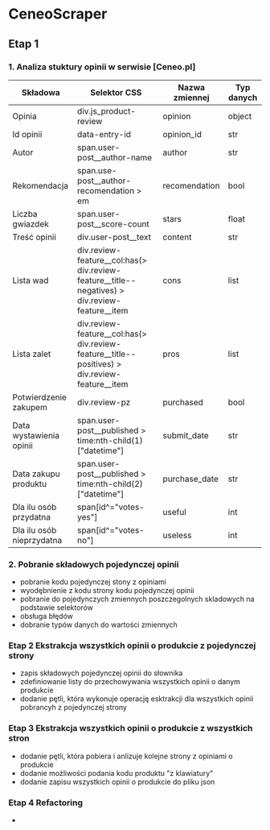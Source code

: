# CeneoScraper

## Etap 1
### 1. Analiza stuktury opinii w serwisie [Ceneo.pl]

|Składowa|Selektor CSS|Nazwa zmiennej|Typ danych|
|--------|-----------|--------------|----------|
|Opinia|div.js_product-review|opinion|object|
|Id opinii|data-entry-id|opinion_id|str|
|Autor|span.user-post__author-name|author|str|
|Rekomendacja|span.use-post__author-recomendation > em|recomendation|bool|
|Liczba gwiazdek|span.user-post__score-count|stars|float|
|Treść opinii|div.user-post__text|content|str|
|Lista wad|div.review-feature__col:has(> div.review-feature__title--negatives) > div.review-feature__item|cons|list|
|Lista zalet|div.review-feature__col:has(> div.review-feature__title--positives) > div.review-feature__item|pros|list|
|Potwierdzenie zakupem|div.review-pz|purchased|bool|
|Data wystawienia opinii|span.user-post__published > time:nth-child(1)["datetime"]|submit_date|str|
|Data zakupu produktu|span.user-post__published > time:nth-child(2)["datetime"]|purchase_date|str|
|Dla ilu osób przydatna|span[id^="votes-yes"]|useful|int|
|Dla ilu osób nieprzydatna|span[id^="votes-no"]|useless|int|


### 2. Pobranie składowych pojedynczej opinii
- pobranie kodu pojedynczej stony z opiniami
- wyodębnienie z kodu strony kodu pojedynczej opinii
- pobranie do pojedynczych zmiennych poszczegolnych skladowych na podstawie selektorów
- obsługa błędów
- dobranie typów danych do wartości zmiennych

### Etap 2 Ekstrakcja wszystkich opinii o produkcie z pojedynczej strony
- zapis składowych pojedynczej opinii do słownika
- zdefiniowanie listy do przechowywania wszystkich opinii o danym produkcie
- dodanie pętli, która wykonuje operację esktrakcji dla wszystkich opinii pobrancyh z pojedynczej strony


### Etap 3 Ekstrakcja wszystkich opinii o produkcie z wszystkich stron
- dodanie pętli, która pobiera i anlizuje kolejne strony z opiniami o produkcie
- dodanie możliwości podania kodu produktu "z klawiatury"
- dodanie zapisu wszystkich opinii o produkcie do pliku json

### Etap 4 Refactoring
- 